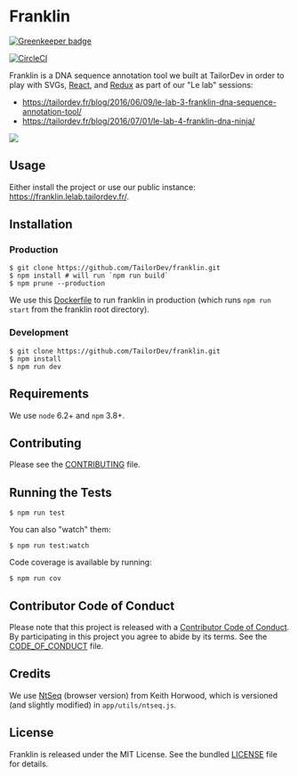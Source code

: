 Franklin
========

[![Greenkeeper badge](https://badges.greenkeeper.io/TailorDev/franklin.svg)](https://greenkeeper.io/)

[![CircleCI](https://circleci.com/gh/TailorDev/franklin.svg?style=svg)](https://circleci.com/gh/TailorDev/franklin)

Franklin is a DNA sequence annotation tool we built at TailorDev in order to
play with SVGs, [React](https://facebook.github.io/react/), and
[Redux](http://redux.js.org/) as part of our "Le lab" sessions:

* https://tailordev.fr/blog/2016/06/09/le-lab-3-franklin-dna-sequence-annotation-tool/
* https://tailordev.fr/blog/2016/07/01/le-lab-4-franklin-dna-ninja/

![](doc/franklin-snapshot.jpg)


## Usage

Either install the project or use our public instance:
https://franklin.lelab.tailordev.fr/.

## Installation

### Production

    $ git clone https://github.com/TailorDev/franklin.git
    $ npm install # will run `npm run build`
    $ npm prune --production

We use this
[Dockerfile](https://github.com/TailorDev/dockerfiles/blob/master/node/Dockerfile)
to run franklin in production (which runs `npm run start` from the franklin root
directory).

### Development

    $ git clone https://github.com/TailorDev/franklin.git
    $ npm install
    $ npm run dev


## Requirements

We use `node` 6.2+ and `npm` 3.8+.


## Contributing

Please see the [CONTRIBUTING](CONTRIBUTING.md) file.

## Running the Tests

    $ npm run test

You can also "watch" them:

    $ npm run test:watch

Code coverage is available by running:

    $ npm run cov


## Contributor Code of Conduct

Please note that this project is released with a [Contributor Code of
Conduct](http://contributor-covenant.org/). By participating in this project you
agree to abide by its terms. See the [CODE_OF_CONDUCT](CODE_OF_CONDUCT.md) file.

## Credits

We use [NtSeq](https://github.com/keithwhor/NtSeq) (browser version) from Keith
Horwood, which is versioned (and slightly modified) in `app/utils/ntseq.js`.

## License

Franklin is released under the MIT License. See the bundled
[LICENSE](LICENSE.md) file for details.
